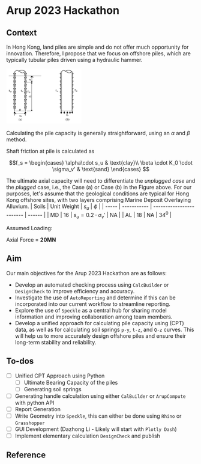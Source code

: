 # Arup 2023 Hackathon

## Context

In Hong Kong, land piles are simple and do not offer much opportunity for innovation. Therefore, I propose that we focus on offshore piles, which are typically tubular piles driven using a hydraulic hammer.

<img src="/image/Figure_1_Tubular_Pile_Design.png" alt="Tubular Pile" width="200">

Calculating the pile capacity is generally straightforward, using an $\alpha$ and $\beta$ method.

Shaft friction at pile is calculated as

$$f_s = \begin{cases}
    \alpha\cdot s_u & \text{clay}\\
    \beta \cdot K_0 \cdot \sigma_v'  & \text{sand}
    \end{cases} $$

The ultimate axial capacity will need to differentiate the _unplugged case_ and the _plugged_ case, i.e., the Case (a) or Case (b) in the Figure above.
For our purposes, let's assume that the geological conditions are typical for Hong Kong offshore sites, with two layers comprising Marine Deposit Overlaying Alluvium.
| Soils | Unit Weight | $s_u$                    | $\phi$ |
| ----- | ----------- | ------------------------ | ------ |
| MD    | 16          | $s_u=0.2\cdot \sigma_v'$ | NA     |
| AL    | 18          | NA                       | $34^0$ |

Assumed Loading:

Axial Force = **20MN**

## Aim

Our main objectives for the Arup 2023 Hackathon are as follows:

- Develop an automated checking process using `CalcBuilder` or `DesignCheck` to improve efficiency and accuracy.
- Investigate the use of `AutoReporting` and determine if this can be incorporated into our current workflow to streamline reporting.
- Explore the use of `Speckle` as a central hub for sharing model information and improving collaboration among team members.
- Develop a unified approach for calculating pile capacity using (CPT) data, as well as for calculating soil springs `p-y`, `t-z`, and `Q-z` curves. This will help us to more accurately design offshore piles and ensure their long-term stability and reliability.

## To-dos

- [ ] Unified CPT Approach using Python
  - [ ] Ultimate Bearing Capacity of the piles
  - [ ] Generating soil springs
- [ ] Generating handle calculation using either `CalBuilder` or `ArupCompute` with python API
- [ ] Report Generation
- [ ] Write Geometry into `Speckle`, this can either be done using `Rhino` or `Grasshopper`
- [ ] GUI Development (Dazhong Li - Likely will start with `Plotly Dash`)
- [ ] Implement elementary calculation `DesignCheck` and publish

## Reference
